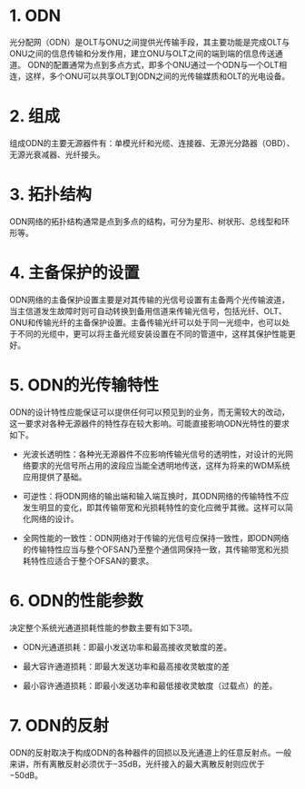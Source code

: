 # 1. ODN
光分配网（ODN）是OLT与ONU之间提供光传输手段，其主要功能是完成OLT与ONU之间的信息传输和分发作用，建立ONU与OLT之间的端到端的信息传送通道。
ODN的配置通常为点到多点方式，即多个ONU通过一个ODN与一个OLT相连，这样，多个ONU可以共享OLT到ODN之间的光传输媒质和OLT的光电设备。
# 2. 组成
组成ODN的主要无源器件有：单模光纤和光缆、连接器、无源光分路器（OBD）、无源光衰减器、光纤接头。
# 3. 拓扑结构
ODN网络的拓扑结构通常是点到多点的结构，可分为星形、树状形、总线型和环形等。
# 4. 主备保护的设置
ODN网络的主备保护设置主要是对其传输的光信号设置有主备两个光传输波道，当主信道发生故障时则可自动转换到备用信道来传输光信号，包括光纤、OLT、ONU和传输光纤的主备保护设置。主备传输光纤可以处于同一光缆中，也可以处于不同的光缆中，更可以将主备光缆安装设置在不同的管道中，这样其保护性能更好。
# 5. ODN的光传输特性
ODN的设计特性应能保证可以提供任何可以预见到的业务，而无需较大的改动，这一要求对各种无源器件的特性存在较大影响。可能直接影响ODN光特性的要求如下。

-  光波长透明性：各种光无源器件不应影响传输光信号的透明性，对设计的光网络要求的光信号所占用的波段应当能全透明地传送，这样为将来的WDM系统应用提供了基础。

- 可逆性：将ODN网络的输出端和输入端互换时，其ODN网络的传输特性不应发生明显的变化，即其传输带宽和光损耗特性的变化应微乎其微。这样可以简化网络的设计。

- 全网性能的一致性：ODN网络对于传输的光信号应保持一致性，即ODN网络的传输特性应当与整个OFSAN乃至整个通信网保持一致，其传输带宽和光损耗特性应适合于整个OFSAN的要求。
# 6. ODN的性能参数
决定整个系统光通道损耗性能的参数主要有如下3项。
- ODN光通道损耗：即最小发送功率和最高接收灵敏度的差。

- 最大容许通道损耗：即最大发送功率和最高接收灵敏度的差

- 最小容许通道损耗：即最小发送功率和最低接收灵敏度（过载点）的差。
# 7. ODN的反射
ODN的反射取决于构成ODN的各种器件的回损以及光通道上的任意反射点。一般来讲，所有离散反射必须优于−35dB，光纤接入的最大离散反射则应优于−50dB。